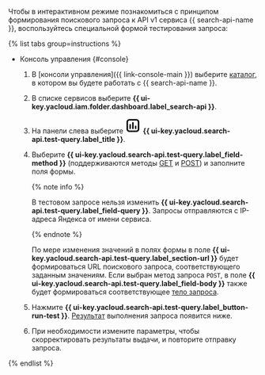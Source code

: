 Чтобы в интерактивном режиме познакомиться с принципом формирования поискового запроса к API v1 сервиса {{ search-api-name }}, воспользуйтесь специальной формой тестирования запроса:

{% list tabs group=instructions %}

- Консоль управления {#console}

  1. В [консоли управления]({{ link-console-main }}) выберите [каталог](../../resource-manager/concepts/resources-hierarchy.md#folder), в котором вы будете работать с {{ search-api-name }}.
  1. В списке сервисов выберите **{{ ui-key.yacloud.iam.folder.dashboard.label_search-api }}**.
  1. На панели слева выберите ![SquareChartColumn](../../_assets/console-icons/square-chart-column.svg) **{{ ui-key.yacloud.search-api.test-query.label_title }}**. 
  1. Выберите **{{ ui-key.yacloud.search-api.test-query.label_field-method }}** (поддерживаются методы [GET](../../search-api/concepts/get-request.md) и [POST](../../search-api/concepts/post-request.md)) и заполните поля формы.

      {% note info %}

      В тестовом запросе нельзя изменить **{{ ui-key.yacloud.search-api.test-query.label_field-query }}**. Запросы отправляются с IP-адреса Яндекса от имени сервиса.

      {% endnote %}

      По мере изменения значений в полях формы в поле **{{ ui-key.yacloud.search-api.test-query.label_section-url }}** будет формироваться URL поискового запроса, соответствующего заданным значениям. Если выбран метод запроса `POST`, в поле **{{ ui-key.yacloud.search-api.test-query.label_field-body }}** также будет формироваться соответствующее [тело запроса](../../search-api/concepts/post-request.md#post-request-body).

  1. Нажмите **{{ ui-key.yacloud.search-api.test-query.label_button-run-test }}**. [Результат](../../search-api/concepts/response.md) выполнения запроса появится ниже.
  1. При необходимости измените параметры, чтобы скорректировать результаты выдачи, и повторите отправку запроса.

{% endlist %}